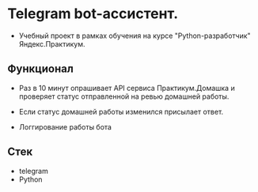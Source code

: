 # Telegram bot-ассистент.
- Учебный проект в рамках обучения на курсе "Python-разработчик" Яндекс.Практикум.
##  Функционал
- Раз в 10 минут опрашивает API сервиса Практикум.Домашка и проверяет статус отправленной на ревью домашней работы.

- Если статус домашней работы изменился присылает ответ.

- Логгирование работы бота
## Стек
- telegram
- Python
